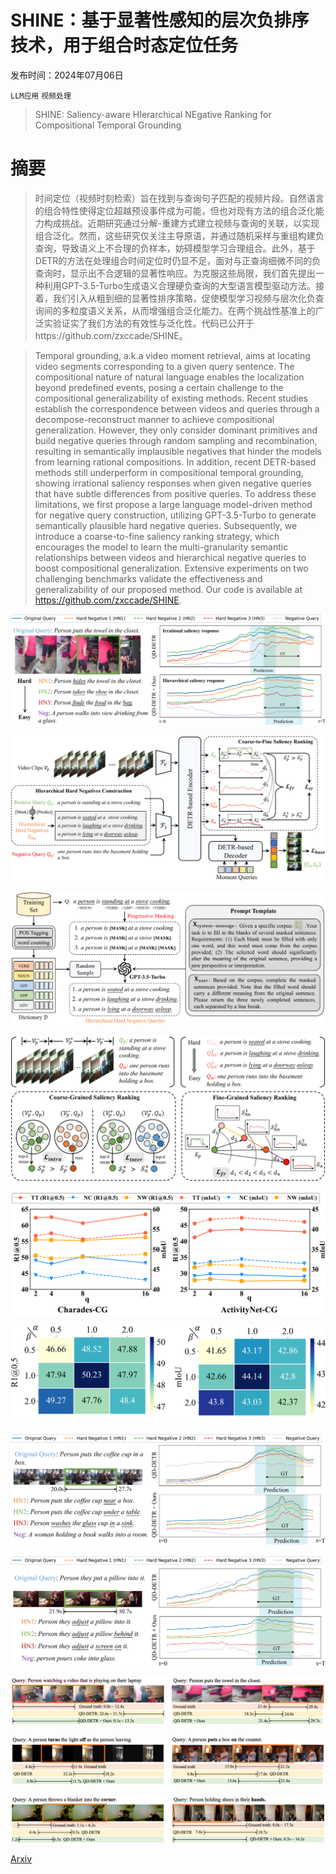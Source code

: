 # SHINE：基于显著性感知的层次负排序技术，用于组合时态定位任务

发布时间：2024年07月06日

`LLM应用` `视频处理`

> SHINE: Saliency-aware HIerarchical NEgative Ranking for Compositional Temporal Grounding

# 摘要

> 时间定位（视频时刻检索）旨在找到与查询句子匹配的视频片段。自然语言的组合特性使得定位超越预设事件成为可能，但也对现有方法的组合泛化能力构成挑战。近期研究通过分解-重建方式建立视频与查询的关联，以实现组合泛化。然而，这些研究仅关注主导原语，并通过随机采样与重组构建负查询，导致语义上不合理的负样本，妨碍模型学习合理组合。此外，基于DETR的方法在处理组合时间定位时仍显不足，面对与正查询细微不同的负查询时，显示出不合逻辑的显著性响应。为克服这些局限，我们首先提出一种利用GPT-3.5-Turbo生成语义合理硬负查询的大型语言模型驱动方法。接着，我们引入从粗到细的显著性排序策略，促使模型学习视频与层次化负查询间的多粒度语义关系，从而增强组合泛化能力。在两个挑战性基准上的广泛实验证实了我们方法的有效性与泛化性。代码已公开于https://github.com/zxccade/SHINE。

> Temporal grounding, a.k.a video moment retrieval, aims at locating video segments corresponding to a given query sentence. The compositional nature of natural language enables the localization beyond predefined events, posing a certain challenge to the compositional generalizability of existing methods. Recent studies establish the correspondence between videos and queries through a decompose-reconstruct manner to achieve compositional generalization. However, they only consider dominant primitives and build negative queries through random sampling and recombination, resulting in semantically implausible negatives that hinder the models from learning rational compositions. In addition, recent DETR-based methods still underperform in compositional temporal grounding, showing irrational saliency responses when given negative queries that have subtle differences from positive queries. To address these limitations, we first propose a large language model-driven method for negative query construction, utilizing GPT-3.5-Turbo to generate semantically plausible hard negative queries. Subsequently, we introduce a coarse-to-fine saliency ranking strategy, which encourages the model to learn the multi-granularity semantic relationships between videos and hierarchical negative queries to boost compositional generalization. Extensive experiments on two challenging benchmarks validate the effectiveness and generalizability of our proposed method. Our code is available at https://github.com/zxccade/SHINE.

![SHINE：基于显著性感知的层次负排序技术，用于组合时态定位任务](../../../paper_images/2407.05118/x1.png)

![SHINE：基于显著性感知的层次负排序技术，用于组合时态定位任务](../../../paper_images/2407.05118/x2.png)

![SHINE：基于显著性感知的层次负排序技术，用于组合时态定位任务](../../../paper_images/2407.05118/x3.png)

![SHINE：基于显著性感知的层次负排序技术，用于组合时态定位任务](../../../paper_images/2407.05118/x4.png)

![SHINE：基于显著性感知的层次负排序技术，用于组合时态定位任务](../../../paper_images/2407.05118/x5.png)

![SHINE：基于显著性感知的层次负排序技术，用于组合时态定位任务](../../../paper_images/2407.05118/x6.png)

![SHINE：基于显著性感知的层次负排序技术，用于组合时态定位任务](../../../paper_images/2407.05118/x7.png)

![SHINE：基于显著性感知的层次负排序技术，用于组合时态定位任务](../../../paper_images/2407.05118/x8.png)

![SHINE：基于显著性感知的层次负排序技术，用于组合时态定位任务](../../../paper_images/2407.05118/x9.png)

![SHINE：基于显著性感知的层次负排序技术，用于组合时态定位任务](../../../paper_images/2407.05118/x10.png)

![SHINE：基于显著性感知的层次负排序技术，用于组合时态定位任务](../../../paper_images/2407.05118/x11.png)

[Arxiv](https://arxiv.org/abs/2407.05118)